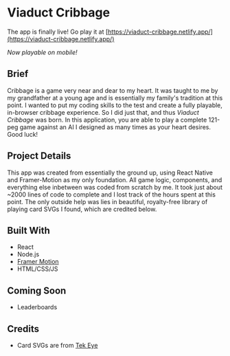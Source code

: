 # Viaduct Cribbage

The app is finally live! Go play it at [https://viaduct-cribbage.netlify.app/](https://viaduct-cribbage.netlify.app/)

*Now playable on mobile!*

## Brief
Cribbage is a game very near and dear to my heart. It was taught to me by my grandfather at a young age and is essentially my family's tradition at this point. I wanted to put my coding skills to the test and create a fully playable, in-browser cribbage experience. 
So I did just that, and thus *Viaduct Cribbage* was born. In this application, you are able to play a complete 121-peg game against an AI I designed as many times as your heart desires. Good luck!

## Project Details
This app was created from essentially the ground up, using React Native and Framer-Motion as my only foundation. All game logic, components, and everything else inbetween was coded from scratch by me. It took just about ~2000 lines of code to complete and I lost track of the hours spent at this point. The only outside help was lies in beautiful, royalty-free library of playing card SVGs I found, which are credited below. 

## Built With
- React
- Node.js
- [Framer Motion](https://www.framer.com/motion/)
- HTML/CSS/JS

## Coming Soon
- Leaderboards

## Credits
- Card SVGs are from [Tek Eye](https://tekeye.uk/playing_cards/svg-playing-cards)
